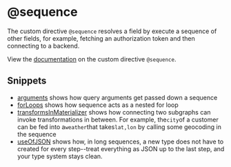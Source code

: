 # @sequence

The custom directive `@sequence` resolves a field by execute a sequence of other fields, for example, fetching an authorization token
and then connecting to a backend.

View the [documentation](https://www.ibm.com/docs/en/api-connect/ace/saas?topic=directives-directive-sequence) on the custom directive `@sequence`.

## Snippets

- [arguments](arguments) shows how query arguments get passed down a sequence
- [forLoops](forLoops) shows how sequence acts as a nested for loop
- [transformsInMaterializer](transformsInMaterializer) shows how connecting two subgraphs can invoke transformations in between. For example, the`city`of a customer can be fed into a`weather`that takes`lat,lon` by calling some geocoding in the sequence
- [useOfJSON](useOfJSON) shows how, in long sequences, a new type does not have to created for every step--treat everything as JSON up to the last step, and your type system stays clean.
